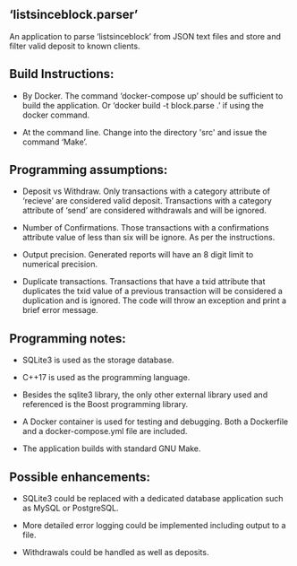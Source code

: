 

‘listsinceblock.parser’
-----------------------

An application to parse ‘listsinceblock’ from JSON text files and store
and filter valid deposit to known clients.



Build Instructions:
-------------------

* By Docker.  The command ‘docker-compose up’ should be sufficient to
  build the application.  Or ‘docker build -t block.parse .’ if using
  the docker command.

* At the command line.  Change into the directory 'src' and issue the
  command ‘Make’.


Programming assumptions:
------------------------

* Deposit vs Withdraw.  Only transactions with a category attribute of
  ‘recieve’ are considered valid deposit.  Transactions with a category
  attribute of ‘send’ are considered withdrawals and will be ignored.

* Number of Confirmations.  Those transactions with a confirmations
  attribute value of less than six will be ignore.  As per the instructions.

* Output precision.   Generated reports will have an 8 digit limit to
  numerical precision.

* Duplicate transactions.  Transactions that have a txid attribute that
  duplicates the txid value of a previous transaction will be considered
  a duplication and is ignored.  The code will throw an exception and
  print a brief error message.


Programming notes:
------------------

* SQLite3 is used as the storage database.

* C++17 is used as the  programming language.

* Besides the sqlite3 library, the only other external library used and
  referenced is the Boost programming library.

* A Docker container is used for testing and debugging.  Both a Dockerfile
  and a docker-compose.yml file are included.

* The application builds with standard GNU Make.


Possible enhancements:
----------------------

* SQLite3 could be replaced with a dedicated database application such
  as MySQL or PostgreSQL.

* More detailed error logging could be implemented including output to a file.

* Withdrawals could be handled as well as deposits.
